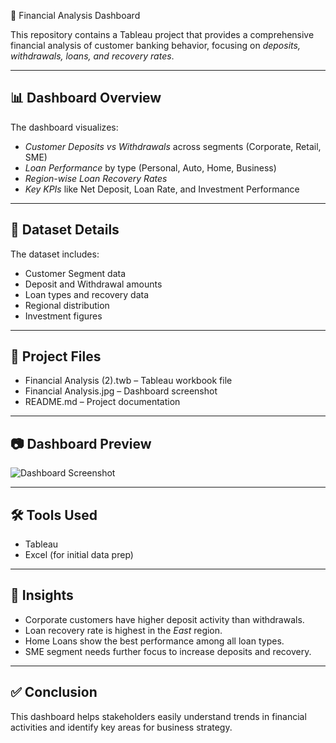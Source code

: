 💼 Financial Analysis Dashboard

This repository contains a Tableau project that provides a comprehensive financial analysis of customer banking behavior, focusing on *deposits, withdrawals, loans, and recovery rates*.

---

## 📊 Dashboard Overview

The dashboard visualizes:

- *Customer Deposits vs Withdrawals* across segments (Corporate, Retail, SME)
- *Loan Performance* by type (Personal, Auto, Home, Business)
- *Region-wise Loan Recovery Rates*
- *Key KPIs* like Net Deposit, Loan Rate, and Investment Performance

---

## 🧾 Dataset Details

The dataset includes:

- Customer Segment data
- Deposit and Withdrawal amounts
- Loan types and recovery data
- Regional distribution
- Investment figures

---

## 📁 Project Files

- Financial Analysis (2).twb – Tableau workbook file
- Financial Analysis.jpg – Dashboard screenshot
- README.md – Project documentation

---

## 📷 Dashboard Preview

![Dashboard Screenshot](./Financial%20Analysis.jpg)

---

## 🛠 Tools Used

- Tableau
- Excel (for initial data prep)

---

## 🧠 Insights

- Corporate customers have higher deposit activity than withdrawals.
- Loan recovery rate is highest in the *East* region.
- Home Loans show the best performance among all loan types.
- SME segment needs further focus to increase deposits and recovery.

---

## ✅ Conclusion

This dashboard helps stakeholders easily understand trends in financial activities and identify key areas for business strategy.
